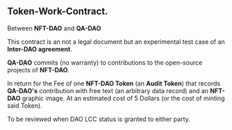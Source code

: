 ## Token-Work-Contract.

Between **NFT-DAO** and **QA-DAO**

This contract is an not a legal document but an experimental test case of an **Inter-DAO agreement**.

**QA-DAO** commits (no warranty) to contributions to the open-source projects of **NFT-DAO**.

In return for the Fee of one **NFT-DAO Token** (an **Audit Token**) that records **QA-DAO's** contribution with free text (an arbitrary data record) and an **NFT-DAO** graphic image. At an estimated cost of 5 Dollars (or the cost of minting said Token).

To be reviewed when DAO LCC status is granted to either party.
